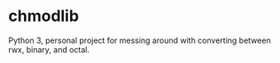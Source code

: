 # chmodlib

Python 3, personal project for messing around with converting between rwx, binary, and octal.

